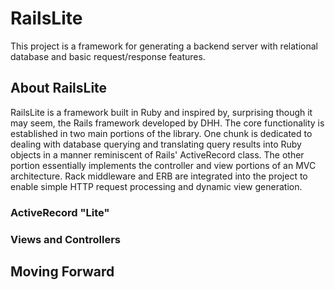 # RailsLite
This project is a framework for generating a backend server with relational database and basic request/response features.

## About RailsLite
RailsLite is a framework built in Ruby and inspired by, surprising though it may seem, the Rails framework developed by DHH. The core functionality is established in two main portions of the library. One chunk is dedicated to dealing with database querying and translating query results into Ruby objects in a manner reminiscent of Rails' ActiveRecord class. The other portion essentially implements the controller and view portions of an MVC architecture. Rack middleware and ERB are integrated into the project to enable simple HTTP request processing and dynamic view generation.

### ActiveRecord "Lite"

### Views and Controllers

## Moving Forward
